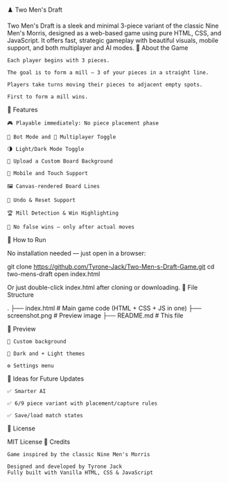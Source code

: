 ♟️ Two Men's Draft

Two Men's Draft is a sleek and minimal 3-piece variant of the classic Nine Men's Morris, designed as a web-based game using pure HTML, CSS, and JavaScript. It offers fast, strategic gameplay with beautiful visuals, mobile support, and both multiplayer and AI modes.
🎯 About the Game

    Each player begins with 3 pieces.

    The goal is to form a mill — 3 of your pieces in a straight line.

    Players take turns moving their pieces to adjacent empty spots.

    First to form a mill wins.

🧩 Features

    🎮 Playable immediately: No piece placement phase

    🤖 Bot Mode and 👥 Multiplayer Toggle

    🌗 Light/Dark Mode Toggle

    🎨 Upload a Custom Board Background

    📱 Mobile and Touch Support

    🖼️ Canvas-rendered Board Lines

    🔄 Undo & Reset Support

    🏆 Mill Detection & Win Highlighting

    🧠 No false wins — only after actual moves

🚀 How to Run

No installation needed — just open in a browser:

git clone https://github.com/Tyrone-Jack/Two-Men-s-Draft-Game.git
cd two-mens-draft
open index.html

Or just double-click index.html after cloning or downloading.
📂 File Structure

.
├── index.html         # Main game code (HTML + CSS + JS in one)
├── screenshot.png     # Preview image
├── README.md          # This file

📸 Preview

    🎨 Custom background

    🌙 Dark and ☀️ Light themes

    ⚙️ Settings menu

🧠 Ideas for Future Updates

    ✅ Smarter AI

    ✅ 6/9 piece variant with placement/capture rules

    ✅ Save/load match states

🪪 License

MIT License
🙌 Credits

    Game inspired by the classic Nine Men's Morris

    Designed and developed by Tyrone Jack
    Fully built with Vanilla HTML, CSS & JavaScript
